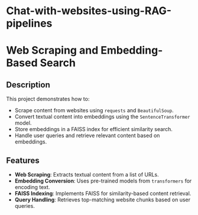 # Chat-with-websites-using-RAG-pipelines
# Web Scraping and Embedding-Based Search

## Description
This project demonstrates how to:
- Scrape content from websites using `requests` and `BeautifulSoup`.
- Convert textual content into embeddings using the `SentenceTransformer` model.
- Store embeddings in a FAISS index for efficient similarity search.
- Handle user queries and retrieve relevant content based on embeddings.

## Features
- **Web Scraping**: Extracts textual content from a list of URLs.
- **Embedding Conversion**: Uses pre-trained models from `transformers` for encoding text.
- **FAISS Indexing**: Implements FAISS for similarity-based content retrieval.
- **Query Handling**: Retrieves top-matching website chunks based on user queries.
